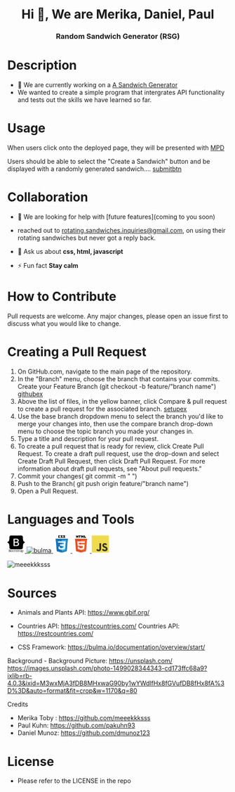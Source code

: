 <h1 align="center">Hi 👋, We are Merika, Daniel, Paul</h1>
<h3 align="center">Random Sandwich Generator (RSG) </h3>

# Description 
- 🔭 We are currently working on a [A Sandwich Generator](https://github.com/meeekkksss/MPD)
- We wanted to create a simple program that intergrates API functionality and tests out the skills we have learned so far. 

# Usage
When users click onto the deployed page, they will be presented with [MPD](./assets/IMG/RSG%20MAIN%20PAGE.png)

Users should be able to select the "Create a Sandwich" button and be displayed with a randomly generated sandwich.... [submitbtn](./assets/IMG/BUTTON%20IMG.png)

# Collaboration
- 🤝 We are looking for help with [future features](coming to you soon)
- reached out to rotating.sandwiches.inquiries@gmail.com, on using their rotating sandwiches but never got a reply back.

- 💬 Ask us about **css, html, javascript**

- ⚡ Fun fact **Stay calm**

# How to Contribute 
Pull requests are welcome. Any major changes, please open an issue first to discuss what you would like to change. 

# Creating a Pull Request 
1. On GitHub.com, navigate to the main page of the repository.
2. In the "Branch" menu, choose the branch that contains your commits. Create your Feature Branch (git checkout -b feature/"branch name") [githubex](https://camo.githubusercontent.com/ad4fb0c2b6981356e7af10cf6aeb536b3a613b94a16dabefaac653d82cd98265/68747470733a2f2f646f63732e6769746875622e636f6d2f6173736574732f63622d32393832352f6d772d313434302f696d616765732f68656c702f70756c6c5f72657175657374732f6272616e63682d64726f70646f776e2e77656270)
3. Above the list of files, in the yellow banner, click Compare & pull request to create a pull request for the associated branch.
[setupex](https://camo.githubusercontent.com/99039f9908e514bf7e52e11e9bf61e718a583b40b130e69c871bd4850ed8ac22/68747470733a2f2f646f63732e6769746875622e636f6d2f6173736574732f63622d33343130362f6d772d313434302f696d616765732f68656c702f70756c6c5f72657175657374732f70756c6c2d726571756573742d636f6d706172652d70756c6c2d726571756573742e77656270)
4. Use the base branch dropdown menu to select the branch you'd like to merge your changes into, then use the compare branch drop-down menu to choose the topic branch you made your changes in.
5. Type a title and description for your pull request.
6. To create a pull request that is ready for review, click Create Pull Request. To create a draft pull request, use the drop-down and select Create Draft Pull Request, then click Draft Pull Request. For more information about draft pull requests, see "About pull requests."
7. Commit your changes( git commit -m " ")
8. Push to the Branch( git push origin feature/"branch name")
9. Open a Pull Request.

# Languages and Tools

<p align="left"> <a href="https://getbootstrap.com" target="_blank" rel="noreferrer"> <img src="https://raw.githubusercontent.com/devicons/devicon/master/icons/bootstrap/bootstrap-plain-wordmark.svg" alt="bootstrap" width="40" height="40"/> </a> <a href="https://bulma.io/" target="_blank" rel="noreferrer"> <img src="https://raw.githubusercontent.com/gilbarbara/logos/804dc257b59e144eaca5bc6ffd16949752c6f789/logos/bulma.svg" alt="bulma" width="40" height="40"/> </a> <a href="https://www.w3schools.com/css/" target="_blank" rel="noreferrer"> <img src="https://raw.githubusercontent.com/devicons/devicon/master/icons/css3/css3-original-wordmark.svg" alt="css3" width="40" height="40"/> </a> <a href="https://www.w3.org/html/" target="_blank" rel="noreferrer"> <img src="https://raw.githubusercontent.com/devicons/devicon/master/icons/html5/html5-original-wordmark.svg" alt="html5" width="40" height="40"/> </a> <a href="https://developer.mozilla.org/en-US/docs/Web/JavaScript" target="_blank" rel="noreferrer"> <img src="https://raw.githubusercontent.com/devicons/devicon/master/icons/javascript/javascript-original.svg" alt="javascript" width="40" height="40"/> </a> </p>

<p><img align="center" src="https://github-readme-stats.vercel.app/api/top-langs?username=meeekkksss&show_icons=true&locale=en&layout=compact" alt="meeekkksss" /></p>

# Sources 

- Animals and Plants API:
https://www.gbif.org/

- Countries API:
https://restcountries.com/
Countries API:
https://restcountries.com/

- CSS Framework:
https://bulma.io/documentation/overview/start/

Background - Background Picture: 
https://unsplash.com/
https://images.unsplash.com/photo-1499028344343-cd173ffc68a9?ixlib=rb-4.0.3&ixid=M3wxMjA3fDB8MHxwaG90by1wYWdlfHx8fGVufDB8fHx8fA%3D%3D&auto=format&fit=crop&w=1170&q=80

Credits 
- Merika Toby : https://github.com/meeekkksss
- Paul Kuhn: https://github.com/pakuhn93
- Daniel Munoz: https://github.com/dmunoz123

# License 
- Please refer to the LICENSE in the repo
